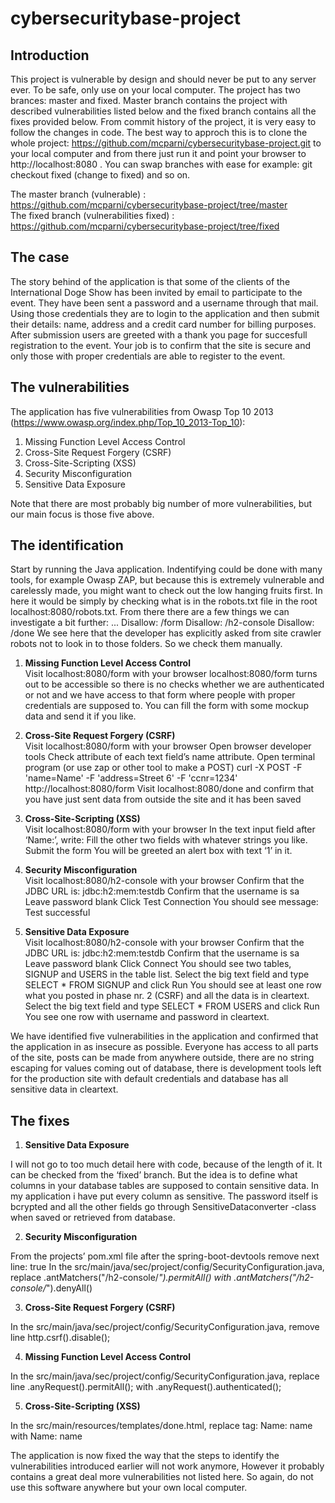 # cybersecuritybase-project

## Introduction

This project is vulnerable by design and should never be put to any server ever. To be safe, only use on your local computer. The project has two brances: master and fixed. Master branch contains the project with described vulnerabilities listed below and the fixed branch contains all the fixes provided below. From commit history of the project, it is very easy to follow the changes in code. The best way to approch this is to clone the whole project: https://github.com/mcparni/cybersecuritybase-project.git to your local computer and from there just run it and point your browser to http://localhost:8080 . You can swap branches with ease for example: git checkout fixed (change to fixed) and so on.

The master branch (vulnerable) : https://github.com/mcparni/cybersecuritybase-project/tree/master  
The fixed branch (vulnerabilities fixed) :
https://github.com/mcparni/cybersecuritybase-project/tree/fixed

## The case

The story behind of the application is that some of the clients of the International Doge Show has been invited by email to participate to the event. They have been sent a password and a username through that mail. Using those credentials they are to login to the application and then submit their details: name, address and a credit card number for billing purposes. After submission users are greeted with a thank you page for succesfull registration to the event. Your job is to confirm that the site is secure and only those with proper credentials are able to register to the event.

## The vulnerabilities
 
The application has five vulnerabilities from Owasp Top 10 2013 (https://www.owasp.org/index.php/Top_10_2013-Top_10):

1. Missing Function Level Access Control
2. Cross-Site Request Forgery (CSRF)
3. Cross-Site-Scripting (XSS)
4. Security Misconfiguration
5. Sensitive Data Exposure

Note that there are most probably big number of more vulnerabilities, but our main focus is those five above.

## The identification

Start by running the Java application. Indentifying could be done with many tools, for example Owasp ZAP, but because this is extremely vulnerable and carelessly made, you might want to check out the low hanging fruits first.
In here it would be simply by checking what is in the robots.txt file in the root localhost:8080/robots.txt. From there there are a few things we can investigate a bit further:
...
Disallow: /form
Disallow: /h2-console
Disallow: /done
We see here that the developer has explicitly asked from site crawler robots not to look in to those folders. So we check them manually.

1. **Missing Function Level Access Control**  
Visit localhost:8080/form with your browser
localhost:8080/form turns out to be accessible so there is no checks whether we are authenticated or not and we have access to that form where people with proper credentials are supposed to. You can fill the form with some mockup data and send it if you like.

2. **Cross-Site Request Forgery (CSRF)**  
Visit localhost:8080/form with your browser
Open browser developer tools
Check attribute of each text field’s name attribute.
Open terminal program (or use zap or other tool to make a POST)
curl -X POST -F 'name=Name' -F 'address=Street 6' -F 'ccnr=1234' http://localhost:8080/form
Visit localhost:8080/done and confirm that you have just sent data from outside the site and it has been saved

3. **Cross-Site-Scripting (XSS)**   
Visit localhost:8080/form with your browser
In the text input field after ‘Name:’, write: <script>alert(1);</script>
Fill the other two fields with whatever strings you like.
Submit the form
You will be greeted an alert box with text ‘1’ in it.


4. **Security Misconfiguration**  
Visit localhost:8080/h2-console with your browser
Confirm that the JDBC URL is: jdbc:h2:mem:testdb
Confirm that the username is sa
Leave password blank
Click Test Connection
You should see message: Test successful


5. **Sensitive Data Exposure**  
Visit localhost:8080/h2-console with your browser
Confirm that the JDBC URL is: jdbc:h2:mem:testdb
Confirm that the username is sa
Leave password blank
Click Connect
You should see two tables, SIGNUP and USERS in the table list.
Select the big text field and type SELECT * FROM SIGNUP and click Run
You should see at least one row what you posted in phase nr. 2 (CSRF) and all the data is in cleartext.
Select the big text field and type SELECT * FROM USERS and click Run
You see one row with username and password in cleartext.

We have identified five vulnerabilities in the application and confirmed that the application in as insecure as possible. Everyone has access to all parts of the site, posts can be made from anywhere outside, there are no string escaping for values coming out of database, there is development tools left for the production site with default credentials and database has all sensitive data in cleartext.

## The fixes

1. **Sensitive Data Exposure**

I will not go to too much detail here with code, because of the length of it. It can be checked from the ‘fixed’ branch. But the idea is to define what columns in your database tables are supposed to contain sensitive data. In my application i have put every column as sensitive. The password itself is bcrypted and all the other fields go through SensitiveDataconverter -class when saved or retrieved from database.

2. **Security Misconfiguration**

From the projects’ pom.xml file after the <artifactId>spring-boot-devtools</artifactId> remove next line: <optional>true</optional>
In the src/main/java/sec/project/config/SecurityConfiguration.java, replace .antMatchers("/h2-console/*").permitAll() with .antMatchers("/h2-console/*").denyAll()

3. **Cross-Site Request Forgery (CSRF)**

In the src/main/java/sec/project/config/SecurityConfiguration.java, remove line http.csrf().disable();

4. **Missing Function Level Access Control**

In the src/main/java/sec/project/config/SecurityConfiguration.java, replace line .anyRequest().permitAll(); with .anyRequest().authenticated(); 

5. **Cross-Site-Scripting (XSS)**

In the src/main/resources/templates/done.html, replace tag: <span>Name: </span><span th:utext="${signup.name}">name</span> with <span>Name: </span><span th:text="${signup.name}">name</span> 

The application is now fixed the way that the steps to identify the vulnerabilities introduced earlier will not work anymore, However it probably contains a great deal more vulnerabilities not listed here. So again, do not use this software anywhere but your own local computer.

